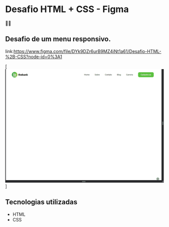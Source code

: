 # Desafio HTML + CSS - Figma
🐱‍👤

## Desafio de um menu responsivo. 

link:https://www.figma.com/file/DYk9DZr6urB9MZ4iNt1a61/Desafio-HTML-%2B-CSS?node-id=0%3A1

[<img src="./img/Animação.gif">]

## Tecnologias utilizadas
- HTML
- CSS
